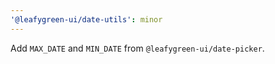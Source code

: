 ```yaml
---
'@leafygreen-ui/date-utils': minor
---
```


Add `MAX_DATE` and `MIN_DATE` from `@leafygreen-ui/date-picker`.
